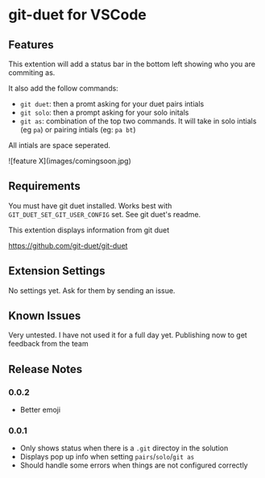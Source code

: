 # git-duet for VSCode

## Features

This extention will add a status bar in the bottom left showing who you are commiting as.

It also add the follow commands:
- `git duet`: then a promt asking for your duet pairs intials
- `git solo`: then a prompt asking for your solo initals
- `git as`: combination of the top two commands. It will take in solo intials (eg `pa`) or pairing intials (eg: `pa bt`)

All intials are space seperated.

\!\[feature X\]\(images/comingsoon.jpg\)

## Requirements

You must have git duet installed. Works best with `GIT_DUET_SET_GIT_USER_CONFIG` set. See git duet's readme. 

This extention displays information from git duet

https://github.com/git-duet/git-duet

## Extension Settings

No settings yet. Ask for them by sending an issue.

## Known Issues

Very untested. I have not used it for a full day yet. Publishing now to get feedback from the team

## Release Notes

### 0.0.2
- Better emoji
### 0.0.1
- Only shows status when there is a `.git` directoy in the solution
- Displays pop up info when setting `pairs`/`solo`/`git as`
- Should handle some errors when things are not configured correctly

